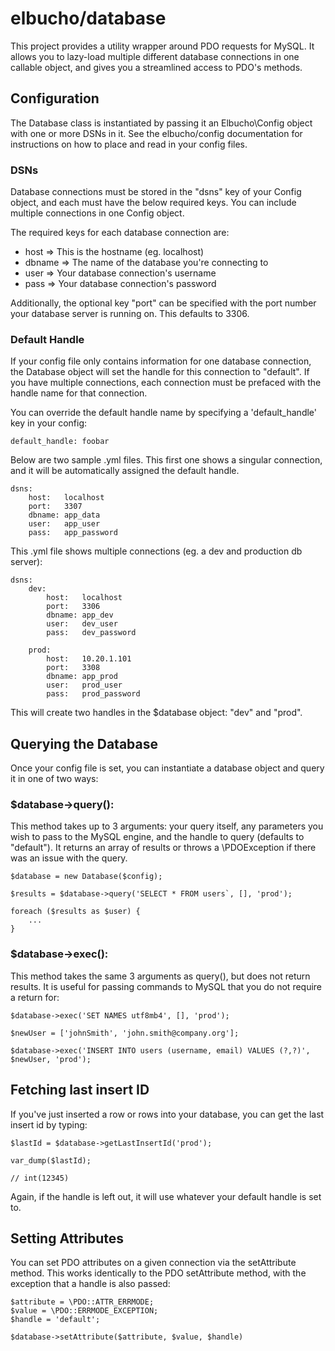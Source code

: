 # elbucho/database

This project provides a utility wrapper around PDO requests for MySQL.  It allows you to lazy-load multiple 
different database connections in one callable object, and gives you a streamlined access to PDO's methods.

## Configuration

The Database class is instantiated by passing it an Elbucho\Config object with one or more DSNs in it.
See the elbucho/config documentation for instructions on how to place and read in your config files.

### DSNs
Database connections must be stored in the "dsns" key of your Config object, and each must have the below
required keys.  You can include multiple connections in one Config object.

The required keys for each database connection are:

* host      => This is the hostname (eg. localhost)
* dbname    => The name of the database you're connecting to
* user      => Your database connection's username
* pass      => Your database connection's password

Additionally, the optional key "port" can be specified with the port number your database server is running on.
This defaults to 3306.

### Default Handle
If your config file only contains information for one database connection, the Database object will set the handle
for this connection to "default".  If you have multiple connections, each connection must be prefaced with the
handle name for that connection.

You can override the default handle name by specifying a 'default_handle' key in your config:

```
default_handle: foobar
```

Below are two sample .yml files. This first one shows a singular connection, and it will be automatically 
assigned the default handle.

```
dsns:
    host:   localhost
    port:   3307
    dbname: app_data
    user:   app_user
    pass:   app_password
```

This .yml file shows multiple connections (eg. a dev and production db server):

```
dsns:
    dev:
        host:   localhost
        port:   3306
        dbname: app_dev
        user:   dev_user
        pass:   dev_password

    prod:
        host:   10.20.1.101
        port:   3308
        dbname: app_prod
        user:   prod_user
        pass:   prod_password
```

This will create two handles in the $database object: "dev" and "prod".

## Querying the Database

Once your config file is set, you can instantiate a database object and query it in one of two ways:

### $database->query():
This method takes up to 3 arguments: your query itself, any parameters you wish to pass to the MySQL engine, 
and the handle to query (defaults to "default").  It returns an array of results or throws a \PDOException if
there was an issue with the query.

```
$database = new Database($config);

$results = $database->query('SELECT * FROM users`, [], 'prod');

foreach ($results as $user) {
    ...
}
```

### $database->exec():
This method takes the same 3 arguments as query(), but does not return results.  It is useful for passing
commands to MySQL that you do not require a return for: 

```
$database->exec('SET NAMES utf8mb4', [], 'prod');
```

```
$newUser = ['johnSmith', 'john.smith@company.org'];

$database->exec('INSERT INTO users (username, email) VALUES (?,?)', $newUser, 'prod');
```

## Fetching last insert ID
If you've just inserted a row or rows into your database, you can get the last insert id by typing:

```
$lastId = $database->getLastInsertId('prod');

var_dump($lastId);

// int(12345)
```

Again, if the handle is left out, it will use whatever your default handle is set to.

## Setting Attributes
You can set PDO attributes on a given connection via the setAttribute method.  This works identically
to the PDO setAttribute method, with the exception that a handle is also passed:

```
$attribute = \PDO::ATTR_ERRMODE;
$value = \PDO::ERRMODE_EXCEPTION;
$handle = 'default';

$database->setAttribute($attribute, $value, $handle)
```
